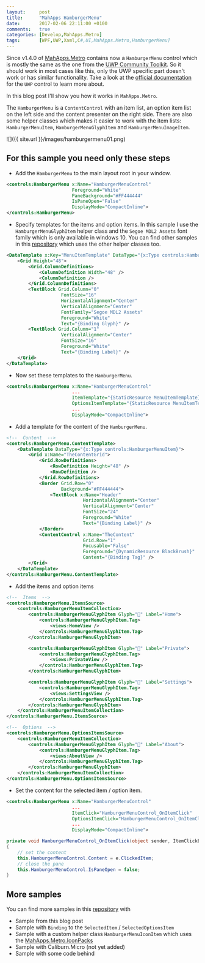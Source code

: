 ```yaml
---
layout:     post
title:      "MahApps HamburgerMenu"
date:       2017-02-06 22:11:00 +0100
comments:   true
categories: [Develop,MahApps.Metro]
tags:       [WPF,UWP,Xaml,C#,UI,MahApps.Metro,HamburgerMenu]
---
```


Since v1.4.0 of [MahApps.Metro](http://mahapps.com) contains now a `HamburgerMenu` control which is mostly the same as the one from the [UWP Community Toolkit](https://github.com/Microsoft/UWPCommunityToolkit). So it should work in most cases like this, only the UWP specific part doesn't work or has similar functionality. Take a look at the [official documentation](http://docs.uwpcommunitytoolkit.com/en/master/controls/HamburgerMenu/) for the `UWP` control to learn more about.

In this blog post I'll show you how it works in `MahApps.Metro`.

The `HamburgerMenu` is a `ContentControl` with an item list, an option item list on the left side and the content presenter on the right side. There are also some helper classes which makes it easier to work with the item lists: `HamburgerMenuItem`, `HamburgerMenuGlyphItem` and `HamburgerMenuImageItem`.

![]({{ site.url }}/images/hamburgermenu01.png)

## For this sample you need only these steps

- Add the `HamburgerMenu` to the main layout root in your window.
```xml
<controls:HamburgerMenu x:Name="HamburgerMenuControl"
                        Foreground="White"
                        PaneBackground="#FF444444"
                        IsPaneOpen="False"
                        DisplayMode="CompactInline">
</controls:HamburgerMenu>
```
- Specify templates for the items and option items. In this sample I use the `HamburgerMenuGlyphItem` helper class and the `Segoe MDL2 Assets` font family which is only available in windows 10. You can find other samples in this [repository](https://github.com/punker76/code-samples) which uses the other helper classes too.  
```xml
<DataTemplate x:Key="MenuItemTemplate" DataType="{x:Type controls:HamburgerMenuGlyphItem}">
    <Grid Height="48">
        <Grid.ColumnDefinitions>
            <ColumnDefinition Width="48" />
            <ColumnDefinition />
        </Grid.ColumnDefinitions>
        <TextBlock Grid.Column="0"
                    FontSize="16"
                    HorizontalAlignment="Center"
                    VerticalAlignment="Center"
                    FontFamily="Segoe MDL2 Assets"
                    Foreground="White"
                    Text="{Binding Glyph}" />
        <TextBlock Grid.Column="1"
                    VerticalAlignment="Center"
                    FontSize="16"
                    Foreground="White"
                    Text="{Binding Label}" />
    </Grid>
</DataTemplate>
```
- Now set these templates to the `HamburgerMenu`.  
```xml
<controls:HamburgerMenu x:Name="HamburgerMenuControl"
                        ...
                        ItemTemplate="{StaticResource MenuItemTemplate}"
                        OptionsItemTemplate="{StaticResource MenuItemTemplate}"
                        ...
                        DisplayMode="CompactInline">
```
- Add a template for the content of the `HamburgerMenu`.  
```xml
<!--  Content  -->
<controls:HamburgerMenu.ContentTemplate>
    <DataTemplate DataType="{x:Type controls:HamburgerMenuItem}">
        <Grid x:Name="TheContentGrid">
            <Grid.RowDefinitions>
                <RowDefinition Height="48" />
                <RowDefinition />
            </Grid.RowDefinitions>
            <Border Grid.Row="0"
                    Background="#FF444444">
                <TextBlock x:Name="Header"
                            HorizontalAlignment="Center"
                            VerticalAlignment="Center"
                            FontSize="24"
                            Foreground="White"
                            Text="{Binding Label}" />
            </Border>
            <ContentControl x:Name="TheContent"
                            Grid.Row="1"
                            Focusable="False"
                            Foreground="{DynamicResource BlackBrush}"
                            Content="{Binding Tag}" />
        </Grid>
    </DataTemplate>
</controls:HamburgerMenu.ContentTemplate>
```            
- Add the items and option items  
```xml
<!--  Items  -->
<controls:HamburgerMenu.ItemsSource>
    <controls:HamburgerMenuItemCollection>
        <controls:HamburgerMenuGlyphItem Glyph="" Label="Home">
            <controls:HamburgerMenuGlyphItem.Tag>
                <views:HomeView />
            </controls:HamburgerMenuGlyphItem.Tag>
        </controls:HamburgerMenuGlyphItem>

        <controls:HamburgerMenuGlyphItem Glyph="" Label="Private">
            <controls:HamburgerMenuGlyphItem.Tag>
                <views:PrivateView />
            </controls:HamburgerMenuGlyphItem.Tag>
        </controls:HamburgerMenuGlyphItem>

        <controls:HamburgerMenuGlyphItem Glyph="" Label="Settings">
            <controls:HamburgerMenuGlyphItem.Tag>
                <views:SettingsView />
            </controls:HamburgerMenuGlyphItem.Tag>
        </controls:HamburgerMenuGlyphItem>
    </controls:HamburgerMenuItemCollection>
</controls:HamburgerMenu.ItemsSource>

<!--  Options  -->
<controls:HamburgerMenu.OptionsItemsSource>
    <controls:HamburgerMenuItemCollection>
        <controls:HamburgerMenuGlyphItem Glyph="" Label="About">
            <controls:HamburgerMenuGlyphItem.Tag>
                <views:AboutView />
            </controls:HamburgerMenuGlyphItem.Tag>
        </controls:HamburgerMenuGlyphItem>
    </controls:HamburgerMenuItemCollection>
</controls:HamburgerMenu.OptionsItemsSource>
```
- Set the content for the selected item / option item.  
```xml
<controls:HamburgerMenu x:Name="HamburgerMenuControl"
                        ...
                        ItemClick="HamburgerMenuControl_OnItemClick"
                        OptionsItemClick="HamburgerMenuControl_OnItemClick"
                        ...
                        DisplayMode="CompactInline">
```

```csharp
private void HamburgerMenuControl_OnItemClick(object sender, ItemClickEventArgs e)
{
    // set the content
    this.HamburgerMenuControl.Content = e.ClickedItem;
    // close the pane
    this.HamburgerMenuControl.IsPaneOpen = false;
}
```

## More samples

You can find more samples in this [repository](https://github.com/punker76/code-samples) with

- Sample from this blog post
- Sample with `Binding` to the `SelectedItem` / `SelectedOptionsItem`
- Sample with a custom helper class `HamburgerMenuIconItem` which uses the [MahApps.Metro.IconPacks](https://github.com/MahApps/MahApps.Metro.IconPacks)
- Sample with Caliburn.Micro (not yet added)
- Sample with some code behind
